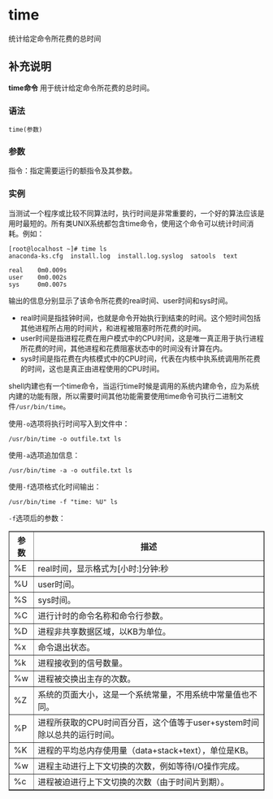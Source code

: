 time
===

统计给定命令所花费的总时间

## 补充说明

**time命令** 用于统计给定命令所花费的总时间。

###  语法

```shell
time(参数)
```

###  参数

指令：指定需要运行的额指令及其参数。

###  实例

当测试一个程序或比较不同算法时，执行时间是非常重要的，一个好的算法应该是用时最短的。所有类UNIX系统都包含time命令，使用这个命令可以统计时间消耗。例如：

```shell
[root@localhost ~]# time ls
anaconda-ks.cfg  install.log  install.log.syslog  satools  text

real    0m0.009s
user    0m0.002s
sys     0m0.007s
```

输出的信息分别显示了该命令所花费的real时间、user时间和sys时间。

*   real时间是指挂钟时间，也就是命令开始执行到结束的时间。这个短时间包括其他进程所占用的时间片，和进程被阻塞时所花费的时间。
*   user时间是指进程花费在用户模式中的CPU时间，这是唯一真正用于执行进程所花费的时间，其他进程和花费阻塞状态中的时间没有计算在内。
*   sys时间是指花费在内核模式中的CPU时间，代表在内核中执系统调用所花费的时间，这也是真正由进程使用的CPU时间。

shell内建也有一个time命令，当运行time时候是调用的系统内建命令，应为系统内建的功能有限，所以需要时间其他功能需要使用time命令可执行二进制文件`/usr/bin/time`。

使用`-o`选项将执行时间写入到文件中：

```shell
/usr/bin/time -o outfile.txt ls
```

使用`-a`选项追加信息：

```shell
/usr/bin/time -a -o outfile.txt ls
```

使用`-f`选项格式化时间输出：

```shell
/usr/bin/time -f "time: %U" ls
```

`-f`选项后的参数：

<table border="1" cellpadding="0" cellspacing="0">
<tbody>
<tr>
<th>参数</th>
<th>描述</th>
</tr>
<tr>
<td>%E</td>
<td>real时间，显示格式为[小时:]分钟:秒</td>
</tr>
<tr>
<td>%U</td>
<td>user时间。</td>
</tr>
<tr>
<td>%S</td>
<td>sys时间。</td>
</tr>
<tr>
<td>%C</td>
<td>进行计时的命令名称和命令行参数。</td>
</tr>
<tr>
<td>%D</td>
<td>进程非共享数据区域，以KB为单位。</td>
</tr>
<tr>
<td>%x</td>
<td>命令退出状态。</td>
</tr>
<tr>
<td>%k</td>
<td>进程接收到的信号数量。</td>
</tr>
<tr>
<td>%w</td>
<td>进程被交换出主存的次数。</td>
</tr>
<tr>
<td>%Z</td>
<td>系统的页面大小，这是一个系统常量，不用系统中常量值也不同。</td>
</tr>
<tr>
<td>%P</td>
<td>进程所获取的CPU时间百分百，这个值等于user+system时间除以总共的运行时间。</td>
</tr>
<tr>
<td>%K</td>
<td>进程的平均总内存使用量（data+stack+text），单位是KB。</td>
</tr>
<tr>
<td>%w</td>
<td>进程主动进行上下文切换的次数，例如等待I/O操作完成。</td>
</tr>
<tr>
<td>%c</td>
<td>进程被迫进行上下文切换的次数（由于时间片到期）。</td>
</tr>
</tbody>
</table>


<!-- Linux命令行搜索引擎：https://jaywcjlove.github.io/linux-command/ -->
